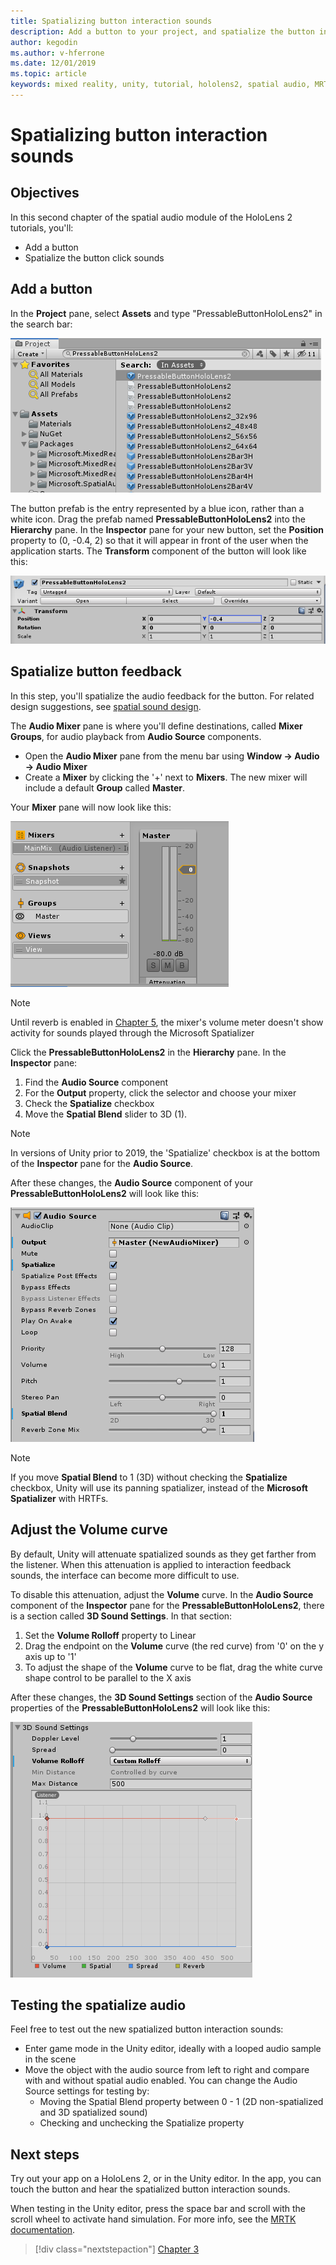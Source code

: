 ```yaml
---
title: Spatializing button interaction sounds
description: Add a button to your project, and spatialize the button interaction sounds.
author: kegodin
ms.author: v-hferrone
ms.date: 12/01/2019
ms.topic: article
keywords: mixed reality, unity, tutorial, hololens2, spatial audio, MRTK, mixed reality toolkit, UWP, Windows 10, HRTF, head-related transfer function, reverb, Microsoft Spatializer, prefabs, volume curve
---
```


# Spatializing button interaction sounds

## Objectives

In this second chapter of the spatial audio module of the HoloLens 2 tutorials, you'll:
* Add a button
* Spatialize the button click sounds

## Add a button

In the **Project** pane, select **Assets** and type "PressableButtonHoloLens2" in the search bar:

![Button prefab in Assets](images/spatial-audio/button-prefab-in-assets.png)

The button prefab is the entry represented by a blue icon, rather than a white icon. Drag the prefab named **PressableButtonHoloLens2** into the **Hierarchy** pane. In the **Inspector** pane for your new button, set the **Position** property to (0, -0.4, 2) so that it will appear in front of the user when the application starts. The **Transform** component of the button will look like this:

![Button transform](images/spatial-audio/button-transform.png)

## Spatialize button feedback

In this step, you'll spatialize the audio feedback for the button. For related design suggestions, see [spatial sound design](../../../design/spatial-sound-design.md). 

The **Audio Mixer** pane is where you'll define destinations, called **Mixer Groups**, for audio playback from **Audio Source** components. 
* Open the **Audio Mixer** pane from the menu bar using **Window -> Audio -> Audio Mixer**
* Create a **Mixer** by clicking the '+' next to **Mixers**. The new mixer will include a default **Group** called **Master**.

Your **Mixer** pane will now look like this:

![Mixer panel with first mixer](images/spatial-audio/mixer-panel-with-first-mixer.png)

> [!NOTE]
> Until reverb is enabled in [Chapter 5](unity-spatial-audio-ch5.md), the mixer's volume meter doesn't show activity for sounds played through the Microsoft Spatializer

Click the **PressableButtonHoloLens2** in the **Hierarchy** pane. In the **Inspector** pane:
1. Find the **Audio Source** component
2. For the **Output** property, click the selector and choose your mixer
3. Check the **Spatialize** checkbox
4. Move the **Spatial Blend** slider to 3D (1).

> [!NOTE]
> In versions of Unity prior to 2019, the 'Spatialize' checkbox is at the bottom of the **Inspector** pane for the **Audio Source**.

After these changes, the **Audio Source** component of your **PressableButtonHoloLens2** will look like this:

![Button audio source](images/spatial-audio/button-audio-source.png)

> [!NOTE]
> If you move **Spatial Blend** to 1 (3D) without checking the **Spatialize** checkbox, Unity will use its panning spatializer, instead of the **Microsoft Spatializer** with HRTFs.

## Adjust the Volume curve

By default, Unity will attenuate spatialized sounds as they get farther from the listener. When this attenuation is applied to interaction feedback sounds, the interface can become more difficult to use.

To disable this attenuation, adjust the **Volume** curve. In the **Audio Source** component of the **Inspector** pane for the **PressableButtonHoloLens2**, there is a section called **3D Sound Settings**. In that section:
1. Set the **Volume Rolloff** property to Linear
2. Drag the endpoint on the **Volume** curve (the red curve) from '0' on the y axis up to '1'
3. To adjust the shape of the **Volume** curve to be flat, drag the white curve shape control to be parallel to the X axis

After these changes, the **3D Sound Settings** section of the **Audio Source** properties of the **PressableButtonHoloLens2** will look like this:

![Button 3D sound settings](images/spatial-audio/button-3d-sound-settings.png)

## Testing the spatialize audio

Feel free to test out the new spatialized button interaction sounds:

* Enter game mode in the Unity editor, ideally with a looped audio sample in the scene
* Move the object with the audio source from left to right and compare with and without spatial audio enabled. You can change the Audio Source settings for testing by:
    * Moving the Spatial Blend property between 0 - 1 (2D non-spatialized and 3D spatialized sound)
    * Checking and unchecking the Spatialize property

## Next steps

Try out your app on a HoloLens 2, or in the Unity editor. In the app, you can touch the button and hear the spatialized button interaction sounds.

When testing in the Unity editor, press the space bar and scroll with the scroll wheel to activate hand simulation. For more info, see the [MRTK documentation](https://microsoft.github.io/MixedRealityToolkit-Unity/Documentation/GettingStartedWithTheMRTK.html#using-the-in-editor-hand-input-simulation-to-test-a-scene).

> [!div class="nextstepaction"]
> [Chapter 3](unity-spatial-audio-ch3.md)

